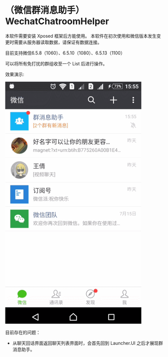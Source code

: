 # （微信群消息助手）WechatChatroomHelper

 本软件需要安装 Xposed 框架后方能使用。
 本软件在初次使用和微信版本发生变更时需要从服务器读取数据，请保证有数据连接。

 目前支持微信6.5.8（1060）、6.5.10（1080）、6.5.13（1100）

 可以将所有免打扰的群组收至一个 List 后进行操作。

 效果演示:

![](resource/GIF2.gif)


目前存在的问题：

- 从聊天回话界面返回聊天列表界面时，会首先回到 Launcher.UI 之后才展现群消息助手。
